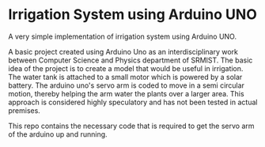 # Irrigation System using Arduino UNO
 A very simple implementation of irrigation system using Arduino UNO.


A basic project created using Arduino Uno as an interdisciplinary work between Computer Science and Physics department of SRMIST. The basic idea of the project is to create a model that would be useful in irrigation. The water tank is attached to a small motor which is powered by a solar battery. The arduino uno's servo arm is coded to move in a semi circular motion, thereby helping the arm water the plants over a larger area. This approach is considered highly speculatory and has not been tested in actual premises.

This repo contains the necessary code that is required to get the servo arm of the arduino up and running.